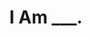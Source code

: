 ---
layout: media
title: "I Am ___."
blurb:
tags:
  categories: visual
ads: false
share: false
image:
  id: 22352874371
hide: true
---